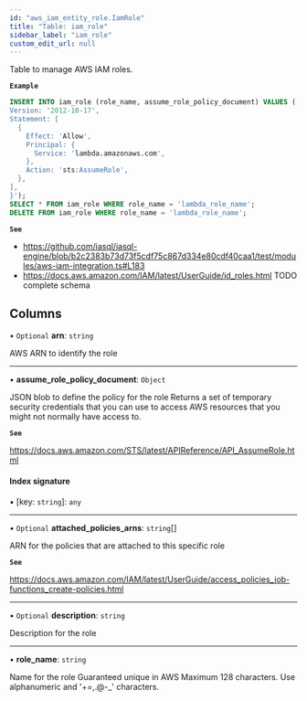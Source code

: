 ```yaml
---
id: "aws_iam_entity_role.IamRole"
title: "Table: iam_role"
sidebar_label: "iam_role"
custom_edit_url: null
---
```


Table to manage AWS IAM roles.

**`Example`**

```sql
INSERT INTO iam_role (role_name, assume_role_policy_document) VALUES ('lambda_role_name', '{
Version: '2012-10-17',
Statement: [
  {
    Effect: 'Allow',
    Principal: {
      Service: 'lambda.amazonaws.com',
    },
    Action: 'sts:AssumeRole',
  },
],
}');
SELECT * FROM iam_role WHERE role_name = 'lambda_role_name';
DELETE FROM iam_role WHERE role_name = 'lambda_role_name';
```

**`See`**

 - https://github.com/iasql/iasql-engine/blob/b2c2383b73d73f5cdf75c867d334e80cdf40caa1/test/modules/aws-iam-integration.ts#L183
 - https://docs.aws.amazon.com/IAM/latest/UserGuide/id_roles.html
TODO complete schema

## Columns

• `Optional` **arn**: `string`

AWS ARN to identify the role

___

• **assume\_role\_policy\_document**: `Object`

JSON blob to define the policy for the role
Returns a set of temporary security credentials that you can use to access AWS resources that you might not normally have access to.

**`See`**

https://docs.aws.amazon.com/STS/latest/APIReference/API_AssumeRole.html

#### Index signature

▪ [key: `string`]: `any`

___

• `Optional` **attached\_policies\_arns**: `string`[]

ARN for the policies that are attached to this specific role

**`See`**

https://docs.aws.amazon.com/IAM/latest/UserGuide/access_policies_job-functions_create-policies.html

___

• `Optional` **description**: `string`

Description for the role

___

• **role\_name**: `string`

Name for the role
Guaranteed unique in AWS
Maximum 128 characters. Use alphanumeric and '+=,.@-_' characters.
